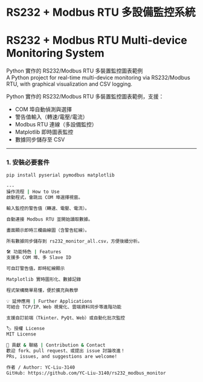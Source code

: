 # RS232 + Modbus RTU 多設備監控系統
# RS232 + Modbus RTU Multi-device Monitoring System

Python 實作的 RS232/Modbus RTU 多裝置監控圖表範例  
A Python project for real-time multi-device monitoring via RS232/Modbus RTU, with graphical visualization and CSV logging.

Python 實作的 RS232/Modbus RTU 多裝置監控圖表範例，支援：
- COM 埠自動偵測與選擇
- 警告值輸入（轉速/電壓/電流）
- Modbus RTU 連線（多設備監控）
- Matplotlib 即時圖表監控
- 數據同步儲存至 CSV

---

### 1. 安裝必要套件

```bash
pip install pyserial pymodbus matplotlib

---
操作流程 | How to Use
啟動程式，會跳出 COM 埠選擇視窗。

輸入監控的警告值（轉速、電壓、電流）。

自動連接 Modbus RTU 並開始讀取數據。

畫面顯示即時三欄曲線圖（含警告紅線）。

所有數據同步儲存到 rs232_monitor_all.csv，方便後續分析。

🛠️ 功能特色 | Features
支援多 COM 埠、多 Slave ID

可自訂警告值，即時紅線顯示

Matplotlib 實時圖形化、數據記錄

程式架構簡單易懂，便於擴充與教學

💡 延伸應用 | Further Applications
可結合 TCP/IP、Web 視覺化、雲端資料同步等進階功能

支援自訂前端（Tkinter、PyQt、Web）或自動化批次監控

🏷️ 授權 License
MIT License

🤝 貢獻 & 聯絡 | Contribution & Contact
歡迎 fork、pull request、或提出 issue 討論改進！
PRs, issues, and suggestions are welcome!

作者 / Author: YC-Liu-3140
GitHub: https://github.com/YC-Liu-3140/rs232_modbus_monitor
